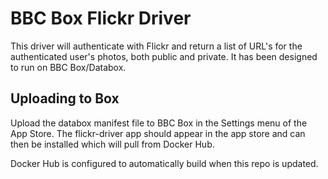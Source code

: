 # BBC Box Flickr Driver

This driver will authenticate with Flickr and return a list of URL's for the authenticated user's photos, both public and private. It has been designed to run on BBC Box/Databox.

## Uploading to Box
Upload the databox manifest file to BBC Box in the Settings menu of the App Store. The flickr-driver app should appear in the app store and can then be installed which will pull from Docker Hub.

Docker Hub is configured to automatically build when this repo is updated.

